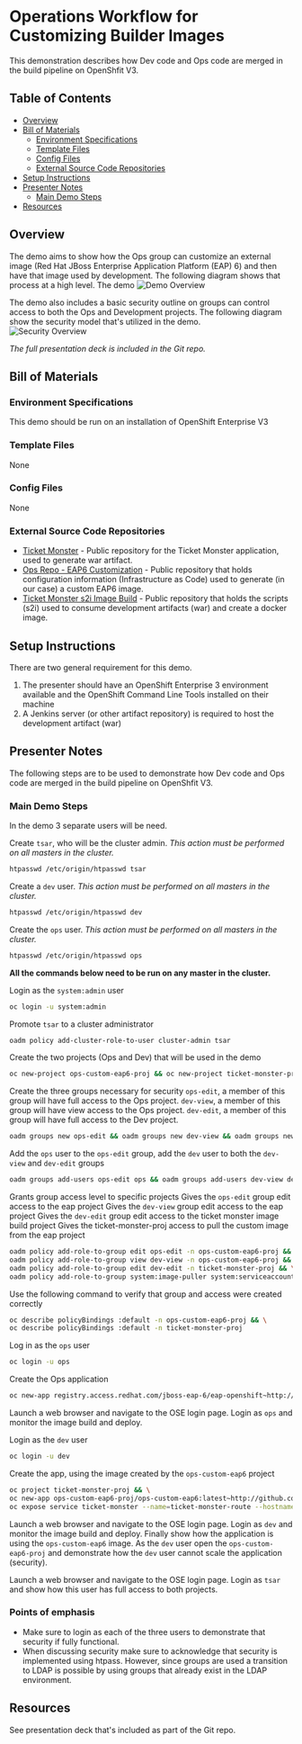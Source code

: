 # Operations Workflow for Customizing Builder Images #


This demonstration describes how Dev code and Ops code are merged in the build pipeline on OpenShfit V3.


## Table of Contents

* [Overview](#overview)
* [Bill of Materials](#bill-of-materials)
	* [Environment Specifications](#environment-specifications)
	* [Template Files](#template-files)
	* [Config Files](#config-files)
	* [External Source Code Repositories](#external-source-code-repositories)
* [Setup Instructions](#setup-instructions)
* [Presenter Notes](#presenter-notes)
	* [Main Demo Steps](#main-demo-steps)
* [Resources](#resources)



## Overview

The demo aims to show how the Ops group can customize an external image (Red Hat JBoss Enterprise Application Platform (EAP) 6) and then have that image used by development.  The following diagram shows that process at a high level.  The demo
![Demo Overview](images/demo-overview.png "Demo Overview")

The demo also includes a basic security outline on groups can control access to both the Ops and Development projects.  The following diagram show the security model that's utilized in the demo.  
![Security Overview](images/security-overview.png "Security Overview")

*The full presentation deck is included in the Git repo.*


## Bill of Materials

### Environment Specifications

This demo should be run on an installation of OpenShift Enterprise V3

### Template Files

None

### Config Files

None

### External Source Code Repositories

* [Ticket Monster](https://github.com/jboss-developer/ticket-monster) -  Public repository for the Ticket Monster application, used to generate war artifact.  
* [Ops Repo - EAP6 Customization](https://github.com/rhtconsulting/ops-custom-eap6) -  Public repository that holds configuration information (Infrastructure as Code) used to generate (in our case) a custom EAP6 image.
* [Ticket Monster s2i Image Build](https://github.com/rhtconsulting/ticket-monster-ose-s2i-build) - Public repository that holds the scripts (s2i) used to consume development artifacts (war) and create a docker image.


## Setup Instructions

There are two general requirement for this demo.
1. The presenter should have an OpenShift Enterprise 3 environment available and the OpenShift Command Line Tools installed on their machine
2. A Jenkins server (or other artifact repository) is required to host the development artifact (war)

## Presenter Notes

The following steps are to be used to demonstrate how Dev code and Ops code are merged in the build pipeline on OpenShfit V3.


### Main Demo Steps

In the demo 3 separate users will be need.  

Create `tsar`, who will be the cluster admin.  *This action must be performed on all masters in the cluster.*
```bash
htpasswd /etc/origin/htpasswd tsar
```

Create a `dev` user.  *This action must be performed on all masters in the cluster.*
```bash
htpasswd /etc/origin/htpasswd dev
```

Create the `ops` user. *This action must be performed on all masters in the cluster.*
```bash
htpasswd /etc/origin/htpasswd ops
```

**All the commands below need to be run on any master in the cluster.**

Login as the `system:admin` user
```bash
oc login -u system:admin
```

Promote `tsar` to a cluster administrator
```bash
oadm policy add-cluster-role-to-user cluster-admin tsar
```

Create the two projects (Ops and Dev) that will be used in the demo
```bash
oc new-project ops-custom-eap6-proj && oc new-project ticket-monster-proj
```

Create the three groups necessary for security
`ops-edit`, a member of this group will have full access to the Ops project.
`dev-view`, a member of this group will have view access to the Ops project.
`dev-edit`, a member of this group will have full access to the Dev project.
```bash
oadm groups new ops-edit && oadm groups new dev-view && oadm groups new dev-edit
```

Add the `ops` user to the `ops-edit` group, add the `dev` user to both the `dev-view` and `dev-edit` groups
```bash
oadm groups add-users ops-edit ops && oadm groups add-users dev-view dev && oadm groups add-users dev-edit dev
```

Grants group access level to specific projects
Gives the `ops-edit` group edit access to the eap project
Gives the `dev-view` group edit access to the eap project
Gives the `dev-edit` group edit access to the ticket monster image build project
Gives the ticket-monster-proj access to pull the custom image from the eap project
```bash
oadm policy add-role-to-group edit ops-edit -n ops-custom-eap6-proj && \
oadm policy add-role-to-group view dev-view -n ops-custom-eap6-proj && \
oadm policy add-role-to-group edit dev-edit -n ticket-monster-proj && \
oadm policy add-role-to-group system:image-puller system:serviceaccounts:ticket-monster-proj -n ops-custom-eap6-proj
```

Use the following command to verify that group and access were created correctly
```bash
oc describe policyBindings :default -n ops-custom-eap6-proj && \
oc describe policyBindings :default -n ticket-monster-proj
```

Log in as the `ops` user
```bash
oc login -u ops
```

Create the Ops application
```bash
oc new-app registry.access.redhat.com/jboss-eap-6/eap-openshift~http://github.com/rhtconsulting/ops-custom-eap6.git --name=ops-custom-eap6 --namespace=ops-custom-eap6-proj
```

Launch a web browser and navigate to the OSE login page.  Login as `ops` and monitor the image build and deploy.  


Login as the `dev` user
```bash
oc login -u dev
```

Create the app, using the image created by the `ops-custom-eap6` project
```bash
oc project ticket-monster-proj && \
oc new-app ops-custom-eap6-proj/ops-custom-eap6:latest~http://github.com/rhtconsulting/ticket-monster-build.git --name=ticket-monster && \
oc expose service ticket-monster --name=ticket-monster-route --hostname=ticket-monster.[Enter Hostname]
```


Launch a web browser and navigate to the OSE login page.  Login as `dev` and monitor the image build and deploy.  Finally show how the application is using the `ops-custom-eap6` image.
As the `dev` user open the `ops-custom-eap6-proj` and demonstrate how the `dev` user cannot scale the application (security).

Launch a web browser and navigate to the OSE login page.  Login as `tsar` and show how this user has full access to both projects.


### Points of emphasis

* Make sure to login as each of the three users to demonstrate that security if fully functional.
* When discussing security make sure to acknowledge that security is implemented using htpass.  However, since groups are used a transition to LDAP is possible by using groups that already exist in the LDAP environment.  


## Resources
See presentation deck that's included as part of the Git repo.

